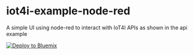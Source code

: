 # iot4i-example-node-red
A simple UI using node-red to interact with IoT4I APIs as shown in the api example


[![Deploy to Bluemix](https://bluemix.net/deploy/button.png)](https://bluemix.net/deploy?repository=https://github.com/alronz/iot4i-example-node-red.git)